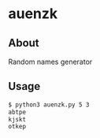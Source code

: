 # auenzk

## About

Random names generator

## Usage

```bash
$ python3 auenzk.py 5 3
abtpe
kjskt
otkep
```

